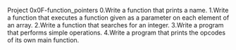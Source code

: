 Project 0x0F-function_pointers
0.Write a function that prints a name.
 1.Write a function that executes a function given as a parameter on each element of an array.
 2.Write a function that searches for an integer.
 3.Write a program that performs simple operations.
4.Write a program that prints the opcodes of its own main function.
